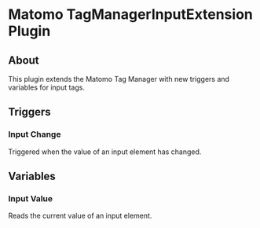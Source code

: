 # Matomo TagManagerInputExtension Plugin

## About
This plugin extends the Matomo Tag Manager with new triggers and variables for input tags.

## Triggers

### Input Change
Triggered when the value of an input element has changed.

## Variables

### Input Value
Reads the current value of an input element.

